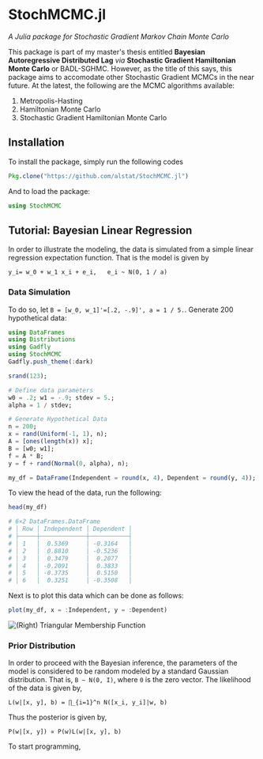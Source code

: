 # StochMCMC.jl
*A Julia package for Stochastic Gradient Markov Chain Monte Carlo*

This package is part of my master's thesis entitled **Bayesian Autoregressive Distributed Lag** *via* **Stochastic Gradient Hamiltonian Monte Carlo** or BADL-SGHMC. However, as the title of this says, this package aims to accomodate other Stochastic Gradient MCMCs in the near future. At the latest, the following are the MCMC algorithms available:

1. Metropolis-Hasting
2. Hamiltonian Monte Carlo
3. Stochastic Gradient Hamiltonian Monte Carlo

## Installation
To install the package, simply run the following codes
```julia
Pkg.clone("https://github.com/alstat/StochMCMC.jl")
```
And to load the package:
```julia
using StochMCMC
```

## Tutorial: Bayesian Linear Regression
In order to illustrate the modeling, the data is simulated from a simple linear regression expectation function. That is the model is given by

```
y_i= w_0 + w_1 x_i + e_i,   e_i ~ N(0, 1 / a)
```
### Data Simulation
To do so, let `B = [w_0, w_1]'=[.2, -.9]', a = 1 / 5.`. Generate 200 hypothetical data:

```julia
using DataFrames
using Distributions
using Gadfly
using StochMCMC
Gadfly.push_theme(:dark)

srand(123);

# Define data parameters
w0 = .2; w1 = -.9; stdev = 5.;
alpha = 1 / stdev;

# Generate Hypothetical Data
n = 200;
x = rand(Uniform(-1, 1), n);
A = [ones(length(x)) x];
B = [w0; w1];
f = A * B;
y = f + rand(Normal(0, alpha), n);

my_df = DataFrame(Independent = round(x, 4), Dependent = round(y, 4));
```

To view the head of the data, run the following:
```julia
head(my_df)

# 6×2 DataFrames.DataFrame
# │ Row │ Independent │ Dependent │
# ├─────┼─────────────┼───────────┤
# │ 1   │  0.5369     │ -0.3164   │
# │ 2   │  0.8810     │ -0.5236   │
# │ 3   │  0.3479     │  0.2077   │
# │ 4   │ -0.2091     │  0.3833   │
# │ 5   │ -0.3735     │  0.5150   │
# │ 6   │  0.3251     │ -0.3508   │
```
Next is to plot this data which can be done as follows:
```julia
plot(my_df, x = :Independent, y = :Dependent)
```

![(Right) Triangular Membership Function](https://github.com/alstat/StochMCMC.jl/blob/master/figures/plot1.png)

### Prior Distribution
In order to proceed with the Bayesian inference, the parameters of the model is considered to be random modeled by a standard Gaussian distribution. That is, `B ~ N(0, I)`, where `0` is the zero vector. The likelihood of the data is given by,

```
L(w|[x, y], b) = ∏_{i=1}^n N([x_i, y_i]|w, b)
```
Thus the posterior is given by,
```
P(w|[x, y]) ∝ P(w)L(w|[x, y], b)
```
To start programming,
